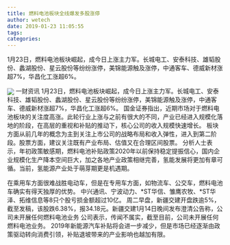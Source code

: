 ```yaml
---
title: 燃料电池板块全线爆发多股涨停
author: wetech
date: 2019-01-23 11:05:55
tags: 
categories: 
---
```

1月23日，燃料电池板块崛起，成今日上涨主力军。长城电工、安泰科技、雄韬股份、蠡湖股份、星云股份等纷纷涨停，美锦能源触及涨停，中通客车、德威新材涨超7%，华昌化工涨超6%。
<!-- more -->
<img align="center" border="0" src="https://imgcdn.yicai.com/uppics/images/2019/01/10cf5f552b628c16966b1ccf3b81c82c.jpg" />
一财资讯
1月23日，燃料电池板块崛起，成今日上涨主力军。长城电工、安泰科技、雄韬股份、蠡湖股份、星云股份等纷纷涨停，美锦能源触及涨停，中通客车、德威新材涨超7%，华昌化工涨超6%。
国金证券指出，近期市场对于燃料电池板块的关注度高涨。此轮行业上涨与之前有很大的不同，产业已经进入规模化落地的阶段，在高层的重视和补贴的推动下，核心公司的收入规模快速增长。 板块方面从前几年的概念为主到关注上市公司的战略布局和收入弹性，进入到第二阶段。股票方面，建议关注既有产业布局、估值又在合理区间股票。
分析人士表示，年初政策敏感期，燃料电池补贴政策2020年以前保持稳定提振信心，国内企业规模化生产降本空间巨大，加之各地产业政策相继完善，氢能发展将更加有章可循。当前，氢能源产业处于萌芽期更是机遇期。
 
 
在乘用车方面很难战胜电动车，但是在专用车方面，如物流车、公交车，燃料电池车确实有得天独厚的优势。
中兴通讯、宁波动力、*ST华信、雏鹰农牧、*ST华泽、拓维信息等8只个股亏损金额超过10亿。
周二早盘，新疆交建开盘跌逾5%，截至发稿，该股跌6.38%，报34.18元。新疆交建1月14日晚间发布澄清公告称，公司未开展任何燃料电池业务
公司表示，传闻不属实，截至目前，公司未开展任何燃料电池业务。
2019年新能源汽车补贴将会进一步减少，但是市场已经逐渐由政策驱动转向消费引领，补贴退坡带来的产业影响也越加有限。
